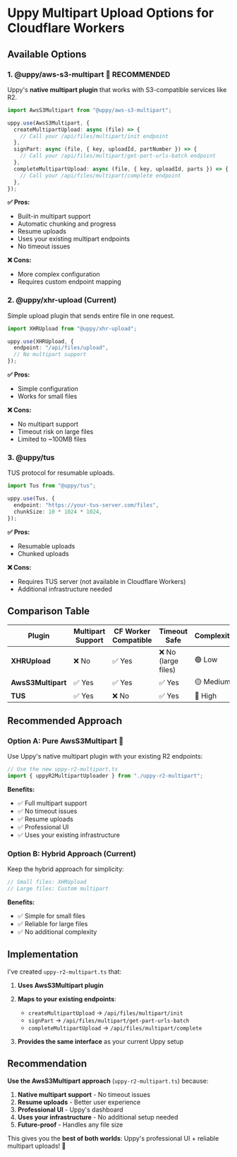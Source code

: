 # Uppy Multipart Upload Options for Cloudflare Workers

## **Available Options**

### **1. @uppy/aws-s3-multipart** 🎯 **RECOMMENDED**

Uppy's **native multipart plugin** that works with S3-compatible services like R2.

```typescript
import AwsS3Multipart from "@uppy/aws-s3-multipart";

uppy.use(AwsS3Multipart, {
  createMultipartUpload: async (file) => {
    // Call your /api/files/multipart/init endpoint
  },
  signPart: async (file, { key, uploadId, partNumber }) => {
    // Call your /api/files/multipart/get-part-urls-batch endpoint
  },
  completeMultipartUpload: async (file, { key, uploadId, parts }) => {
    // Call your /api/files/multipart/complete endpoint
  },
});
```

**✅ Pros:**

- Built-in multipart support
- Automatic chunking and progress
- Resume uploads
- Uses your existing multipart endpoints
- No timeout issues

**❌ Cons:**

- More complex configuration
- Requires custom endpoint mapping

### **2. @uppy/xhr-upload** (Current)

Simple upload plugin that sends entire file in one request.

```typescript
import XHRUpload from "@uppy/xhr-upload";

uppy.use(XHRUpload, {
  endpoint: "/api/files/upload",
  // No multipart support
});
```

**✅ Pros:**

- Simple configuration
- Works for small files

**❌ Cons:**

- No multipart support
- Timeout risk on large files
- Limited to ~100MB files

### **3. @uppy/tus**

TUS protocol for resumable uploads.

```typescript
import Tus from "@uppy/tus";

uppy.use(Tus, {
  endpoint: "https://your-tus-server.com/files",
  chunkSize: 10 * 1024 * 1024,
});
```

**✅ Pros:**

- Resumable uploads
- Chunked uploads

**❌ Cons:**

- Requires TUS server (not available in Cloudflare Workers)
- Additional infrastructure needed

## **Comparison Table**

| Plugin             | Multipart Support | CF Worker Compatible | Timeout Safe        | Complexity | Resume Uploads |
| ------------------ | ----------------- | -------------------- | ------------------- | ---------- | -------------- |
| **XHRUpload**      | ❌ No             | ✅ Yes               | ❌ No (large files) | 🟢 Low     | ❌ No          |
| **AwsS3Multipart** | ✅ Yes            | ✅ Yes               | ✅ Yes              | 🟡 Medium  | ✅ Yes         |
| **TUS**            | ✅ Yes            | ❌ No                | ✅ Yes              | 🔴 High    | ✅ Yes         |

## **Recommended Approach**

### **Option A: Pure AwsS3Multipart** 🎯

Use Uppy's native multipart plugin with your existing R2 endpoints:

```typescript
// Use the new uppy-r2-multipart.ts
import { uppyR2MultipartUploader } from "./uppy-r2-multipart";
```

**Benefits:**

- ✅ Full multipart support
- ✅ No timeout issues
- ✅ Resume uploads
- ✅ Professional UI
- ✅ Uses your existing infrastructure

### **Option B: Hybrid Approach** (Current)

Keep the hybrid approach for simplicity:

```typescript
// Small files: XHRUpload
// Large files: Custom multipart
```

**Benefits:**

- ✅ Simple for small files
- ✅ Reliable for large files
- ✅ No additional complexity

## **Implementation**

I've created `uppy-r2-multipart.ts` that:

1. **Uses AwsS3Multipart plugin**
2. **Maps to your existing endpoints**:

   - `createMultipartUpload` → `/api/files/multipart/init`
   - `signPart` → `/api/files/multipart/get-part-urls-batch`
   - `completeMultipartUpload` → `/api/files/multipart/complete`

3. **Provides the same interface** as your current Uppy setup

## **Recommendation**

**Use the AwsS3Multipart approach** (`uppy-r2-multipart.ts`) because:

1. **Native multipart support** - No timeout issues
2. **Resume uploads** - Better user experience
3. **Professional UI** - Uppy's dashboard
4. **Uses your infrastructure** - No additional setup needed
5. **Future-proof** - Handles any file size

This gives you the **best of both worlds**: Uppy's professional UI + reliable multipart uploads! 🚀

